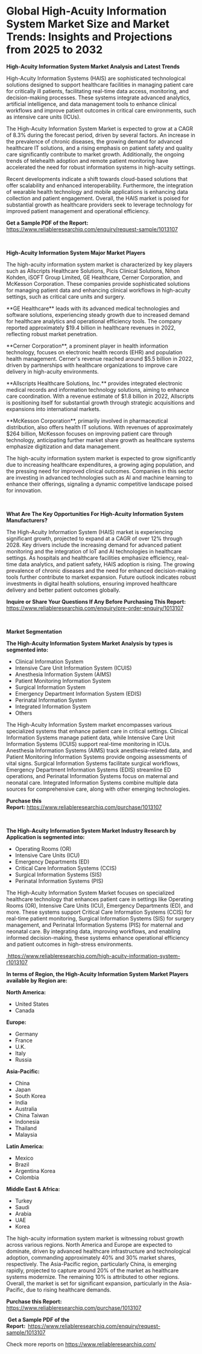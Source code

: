 <p><h1>Global High-Acuity Information System Market Size and Market Trends: Insights and Projections from 2025 to 2032</h1></p><p><strong>High-Acuity Information System Market Analysis and Latest Trends</strong></p>
<p><p>High-Acuity Information Systems (HAIS) are sophisticated technological solutions designed to support healthcare facilities in managing patient care for critically ill patients, facilitating real-time data access, monitoring, and decision-making processes. These systems integrate advanced analytics, artificial intelligence, and data management tools to enhance clinical workflows and improve patient outcomes in critical care environments, such as intensive care units (ICUs).</p><p>The High-Acuity Information System Market is expected to grow at a CAGR of 8.3% during the forecast period, driven by several factors. An increase in the prevalence of chronic diseases, the growing demand for advanced healthcare IT solutions, and a rising emphasis on patient safety and quality care significantly contribute to market growth. Additionally, the ongoing trends of telehealth adoption and remote patient monitoring have accelerated the need for robust information systems in high-acuity settings.</p><p>Recent developments indicate a shift towards cloud-based solutions that offer scalability and enhanced interoperability. Furthermore, the integration of wearable health technology and mobile applications is enhancing data collection and patient engagement. Overall, the HAIS market is poised for substantial growth as healthcare providers seek to leverage technology for improved patient management and operational efficiency.</p></p>
<p><strong>Get a Sample PDF of the Report:&nbsp;</strong> <a href="https://www.reliableresearchiq.com/enquiry/request-sample/1013107?utm_campaign=1870&utm_medium=2&utm_source=Github&utm_content=ia&utm_term=03032025&utm_id=high-acuity-information-system">https://www.reliableresearchiq.com/enquiry/request-sample/1013107</a></p>
<p>&nbsp;</p>
<p><strong>High-Acuity Information System Major Market Players</strong></p>
<p><p>The high-acuity information system market is characterized by key players such as Allscripts Healthcare Solutions, Picis Clinical Solutions, Nihon Kohden, iSOFT Group Limited, GE Healthcare, Cerner Corporation, and McKesson Corporation. These companies provide sophisticated solutions for managing patient data and enhancing clinical workflows in high-acuity settings, such as critical care units and surgery.</p><p>**GE Healthcare** leads with its advanced medical technologies and software solutions, experiencing steady growth due to increased demand for healthcare analytics and operational efficiency tools. The company reported approximately $19.4 billion in healthcare revenues in 2022, reflecting robust market penetration.</p><p>**Cerner Corporation**, a prominent player in health information technology, focuses on electronic health records (EHR) and population health management. Cerner's revenue reached around $5.5 billion in 2022, driven by partnerships with healthcare organizations to improve care delivery in high-acuity environments.</p><p>**Allscripts Healthcare Solutions, Inc.** provides integrated electronic medical records and information technology solutions, aiming to enhance care coordination. With a revenue estimate of $1.8 billion in 2022, Allscripts is positioning itself for substantial growth through strategic acquisitions and expansions into international markets.</p><p>**McKesson Corporation**, primarily involved in pharmaceutical distribution, also offers health IT solutions. With revenues of approximately $264 billion, McKesson focuses on improving patient care through technology, anticipating further market share growth as healthcare systems emphasize digitization and data management.</p><p>The high-acuity information system market is expected to grow significantly due to increasing healthcare expenditures, a growing aging population, and the pressing need for improved clinical outcomes. Companies in this sector are investing in advanced technologies such as AI and machine learning to enhance their offerings, signaling a dynamic competitive landscape poised for innovation.</p></p>
<p>&nbsp;</p>
<p><strong>What Are The Key Opportunities For High-Acuity Information System Manufacturers?</strong></p>
<p><p>The High-Acuity Information System (HAIS) market is experiencing significant growth, projected to expand at a CAGR of over 12% through 2028. Key drivers include the increasing demand for advanced patient monitoring and the integration of IoT and AI technologies in healthcare settings. As hospitals and healthcare facilities emphasize efficiency, real-time data analytics, and patient safety, HAIS adoption is rising. The growing prevalence of chronic diseases and the need for enhanced decision-making tools further contribute to market expansion. Future outlook indicates robust investments in digital health solutions, ensuring improved healthcare delivery and better patient outcomes globally.</p></p>
<p><strong>Inquire or Share Your Questions If Any Before Purchasing This Report:</strong> <a href="https://www.reliableresearchiq.com/enquiry/pre-order-enquiry/1013107?utm_campaign=1870&utm_medium=2&utm_source=Github&utm_content=ia&utm_term=03032025&utm_id=high-acuity-information-system">https://www.reliableresearchiq.com/enquiry/pre-order-enquiry/1013107</a></p>
<p>&nbsp;</p>
<p><strong>Market Segmentation</strong></p>
<p><strong>The High-Acuity Information System Market Analysis by types is segmented into:</strong></p>
<p><ul><li>Clinical Information System</li><li>Intensive Care Unit Information System (ICUIS)</li><li>Anesthesia Information System (AIMS)</li><li>Patient Monitoring Information System</li><li>Surgical Information System</li><li>Emergency Department Information System (EDIS)</li><li>Perinatal Information System</li><li>Integrated Information System</li><li>Others</li></ul></p>
<p><p>The High-Acuity Information System market encompasses various specialized systems that enhance patient care in critical settings. Clinical Information Systems manage patient data, while Intensive Care Unit Information Systems (ICUIS) support real-time monitoring in ICUs. Anesthesia Information Systems (AIMS) track anesthesia-related data, and Patient Monitoring Information Systems provide ongoing assessments of vital signs. Surgical Information Systems facilitate surgical workflows, Emergency Department Information Systems (EDIS) streamline ED operations, and Perinatal Information Systems focus on maternal and neonatal care. Integrated Information Systems combine multiple data sources for comprehensive care, along with other emerging technologies.</p></p>
<p><strong>Purchase this Report:&nbsp;</strong><a href="https://www.reliableresearchiq.com/purchase/1013107?utm_campaign=1870&utm_medium=2&utm_source=Github&utm_content=ia&utm_term=03032025&utm_id=high-acuity-information-system">https://www.reliableresearchiq.com/purchase/1013107</a></p>
<p>&nbsp;</p>
<p><strong>The High-Acuity Information System Market Industry Research by Application is segmented into:</strong></p>
<p><ul><li>Operating Rooms (OR)</li><li>Intensive Care Units (ICU)</li><li>Emergency Departments (ED)</li><li>Critical Care Information Systems (CCIS)</li><li>Surgical Information Systems (SIS)</li><li>Perinatal Information Systems (PIS)</li></ul></p>
<p><p>The High-Acuity Information System Market focuses on specialized healthcare technology that enhances patient care in settings like Operating Rooms (OR), Intensive Care Units (ICU), Emergency Departments (ED), and more. These systems support Critical Care Information Systems (CCIS) for real-time patient monitoring, Surgical Information Systems (SIS) for surgery management, and Perinatal Information Systems (PIS) for maternal and neonatal care. By integrating data, improving workflows, and enabling informed decision-making, these systems enhance operational efficiency and patient outcomes in high-stress environments.</p></p>
<p><a href="https://www.reliableresearchiq.com/high-acuity-information-system-r1013107?utm_campaign=1870&utm_medium=2&utm_source=Github&utm_content=ia&utm_term=03032025&utm_id=high-acuity-information-system">&nbsp;https://www.reliableresearchiq.com/high-acuity-information-system-r1013107</a></p>
<p><strong>In terms of Region, the High-Acuity Information System Market Players available by Region are:</strong></p>
<p>
    <p> <strong> North America: </strong>
        <ul>
            <li>United States</li>
            <li>Canada</li>
        </ul>
        </p> 
    <p> <strong> Europe: </strong>
        <ul>
            <li>Germany</li>
            <li>France</li>
            <li>U.K.</li>
            <li>Italy</li>
            <li>Russia</li>
        </ul>
        </p> 
    <p> <strong> Asia-Pacific: </strong>
        <ul>
            <li>China</li>
            <li>Japan</li>
            <li>South Korea</li>
            <li>India</li>
            <li>Australia</li>
            <li>China Taiwan</li>
            <li>Indonesia</li>
            <li>Thailand</li>
            <li>Malaysia</li>
        </ul>
        </p> 
    <p> <strong> Latin America: </strong>
        <ul>
            <li>Mexico</li>
            <li>Brazil</li>
            <li>Argentina Korea</li>
            <li>Colombia</li>
        </ul>
        </p> 
    <p> <strong> Middle East & Africa: </strong>
        <ul>
            <li>Turkey</li>
            <li>Saudi</li>
            <li>Arabia</li>
            <li>UAE</li>
            <li>Korea</li>
        </ul>
    </p>
    </p>
<p><p>The high-acuity information system market is witnessing robust growth across various regions. North America and Europe are expected to dominate, driven by advanced healthcare infrastructure and technological adoption, commanding approximately 40% and 30% market shares, respectively. The Asia-Pacific region, particularly China, is emerging rapidly, projected to capture around 20% of the market as healthcare systems modernize. The remaining 10% is attributed to other regions. Overall, the market is set for significant expansion, particularly in the Asia-Pacific, due to rising healthcare demands.</p></p>
<p><strong>Purchase this Report: </strong><a href="https://www.reliableresearchiq.com/purchase/1013107?utm_campaign=1870&utm_medium=2&utm_source=Github&utm_content=ia&utm_term=03032025&utm_id=high-acuity-information-system">https://www.reliableresearchiq.com/purchase/1013107</a></p>
<p>&nbsp;<strong>Get a Sample PDF of the Report:&nbsp;&nbsp;</strong><a href="https://www.reliableresearchiq.com/enquiry/request-sample/1013107?utm_campaign=1870&utm_medium=2&utm_source=Github&utm_content=ia&utm_term=03032025&utm_id=high-acuity-information-system">https://www.reliableresearchiq.com/enquiry/request-sample/1013107</a></p>
<p><strong></strong></p>
<p>Check more reports on <a href="https://www.reliableresearchiq.com/?utm_campaign=1870&utm_medium=2&utm_source=Github&utm_content=ia&utm_term=03032025&utm_id=high-acuity-information-system">https://www.reliableresearchiq.com/</a></p>